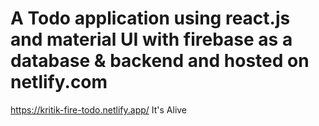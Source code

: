 # A Todo application using react.js and material UI with firebase as a database & backend and hosted on netlify.com
https://kritik-fire-todo.netlify.app/  It's Alive
